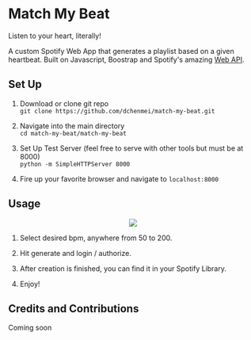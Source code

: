 # Match My Beat

Listen to your heart, literally!

A custom Spotify Web App that generates a playlist based on a given heartbeat. Built on Javascript, Boostrap and Spotify's amazing
<a target="_blank" href="https://developer.spotify.com/documentation/web-api/"> Web API</a>.

## Set Up

1. Download or clone git repo   
`git clone https://github.com/dchenmei/match-my-beat.git`

2. Navigate into the main directory  
`cd match-my-beat/match-my-beat`

3. Set Up Test Server (feel free to serve with other tools but must be at 8000)   
`python -m SimpleHTTPServer 8000`

4. Fire up your favorite browser and navigate to `localhost:8000`

## Usage 

<p align="center">
	<img src="demo.gif" />
</p>

1. Select desired bpm, anywhere from 50 to 200.

2. Hit generate and login / authorize.

3. After creation is finished, you can find it in your Spotify Library.

4. Enjoy!

## Credits and Contributions
Coming soon

